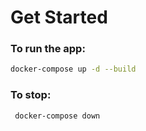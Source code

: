 # Get Started
### To run the app:
```bash
docker-compose up -d --build
```

### To stop:
```bash
 docker-compose down
```